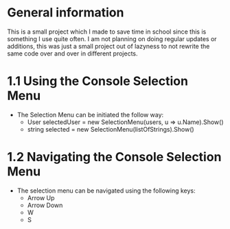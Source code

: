 # General information
This is a small project which I made to save time in school since this is something I use quite often.
I am not planning on doing regular updates or additions, this was just a small project out of lazyness to not rewrite
the same code over and over in different projects.

# 1.1 Using the Console Selection Menu
- The Selection Menu can be initiated the follow way:
  - User selectedUser = new SelectionMenu<User>(users, u => u.Name).Show()
  - string selected = new SelectionMenu<string>(listOfStrings).Show()
# 1.2 Navigating the Console Selection Menu
- The selection menu can be navigated using the following keys:
  - Arrow Up
  - Arrow Down
  - W
  - S